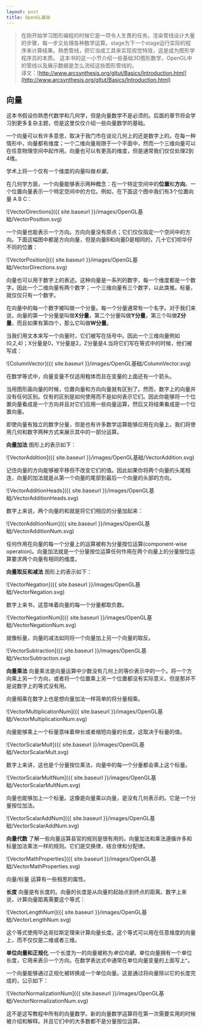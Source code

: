 ```yaml
---
layout: post
title: OpenGL基础
---
```


>在刚开始学习图形编程的时候它是一项令人生畏的任务。渲染管线设计大量的步骤，每一步又处理各种数学运算。stage为下一个stage运行实际的程序来计算结果。熟悉管线，把它当成工具来实现视觉特效，这是成为图形学程序员的本质。
这本书的这一小节介绍一些基础3D图形数学，OpenGL中的管线以及展示数据是怎么流经这些图形管线的。  
>译文：[http://www.arcsynthesis.org/gltut/Basics/Introduction.html](http://www.arcsynthesis.org/gltut/Basics/Introduction.html)

向量
---
这本书假设你熟悉代数学和几何学，但是向量数学不是必须的。后面的章节将会学习到更多复杂主题，但是这里仅仅介绍一些向量数学的基础。

一个向量可以有许多意思，取决于我门市在谈论几何上的还是数字上的。在每一种情形中，向量都有维度；一个二维向量局限于一个平面中，然而一个三维向量可以在任意物理空间中起作用。向量也可以有更高的维度，但是通常我们仅仅处理2到4维。

学术上将一个仅有一个维度的向量叫做*标量*。

在几何学方面，一个向量能够表示两种概念：在一个特定空间中的**位置**和**方向**。一个位置向量表示一个特定空间中的方位。例如，在下面这个图中我们有3个位置向量 A B C：

![VectorDirections]({{ site.baseurl }}/images/OpenGL基础/VectorPosition.svg)

一个向量也能表示一个方向。方向向量没有原点；它们仅仅指定一个空间中的方向。下面这幅图中都是方向向量，但是向量B和向量D是相同的，几十它们呗华仔不同的位置：

![VectorPosition]({{ site.baseurl }}/images/OpenGL基础/VectorDirections.svg)

向量也可以用于数字上的表述。这种向量是一系列的数字，每一个维度都是一个数字。因此一个二维向量有两个数字；一个三维向量有三个数字，以此类推。标量，就仅仅只有一个数字。

在向量中的每一个数字被叫做一个分量。每一个分量通常有一个名字。对于我们来说，向量的第一个分量是叫做**X分量**，第二个分量叫做**Y分量**，第三个叫做**Z分量**，而且如果有第四个，那么它叫做**W分量**。

当我们用文本来写一个向量时，它们被写在括号中。因此一个三维向量例如(0,2,4)；X分量是0，Y分量是2，Z分量是4.当将它们写在等式中的时候，他们被写成：

![ColumnVector]({{ site.baseurl }}/images/OpenGL基础/ColumnVector.svg)

在数学等式中，向量变量不仅适用粗体而且在变量的上面还有一个箭头。

当用图形画向量的时候，位置向量和方向向量就有区别了。然而，数字上的向量并没有任何区别。仅有的区别是如何使用而不是如何表示它们。因此你能够将一个位置向量看成是一个方向并且对它们应用一些向量运算，然后又将结果看成是一个位置向量。

即使向量有独立的数字分量，但是也有许多数学运算能够应用在向量上。我们将使用几何和数字两种方式来展示其中的一部分运算。

**向量加法** 图形上的表示如下：

![VectorAddition]({{ site.baseurl }}/images/OpenGL基础/VectorAddition.svg)

记住向量的方向能够被平移但不改变它们的值。因此如果你将两个向量的头尾相连，向量的加法就是从第一个向量的尾部到最后一个向量的头部的方向。

![VectorAdditionHeads]({{ site.baseurl }}/images/OpenGL基础/VectorAdditionHeads.svg)

数字上来说，两个向量的和就是将它们相应的分量加起来：

![VectorAdditionNum]({{ site.baseurl }}/images/OpenGL基础/VectorAdditionNum.svg)

任何作用在向量的每一个分量上的运算被称为分量按位运算(component-wise operation)。向量加法就是一个分量按位运算任何作用在两个向量上的分量按位运算要求两个向量有相同的维度。

**向量取反和减法** 图形上的表示如下：

![VectorNegation]({{ site.baseurl }}/images/OpenGL基础/VectorNegation.svg)

数字上来书，这意味着向量的每一个分量都取负数。

![VectorNegationNum]({{ site.baseurl }}/images/OpenGL基础/VectorNegationNum.svg)

就像标量，向量的减法如同将一个向量加上另一个向量的取反。

![VectorSubtraction]({{ site.baseurl }}/images/OpenGL基础/VectorSubtraction.svg)

**向量乘法** 向量乘法是向量运算中少数没有几何上的等价表示中的一个。将一个方向乘上另一个方向，或者将一个位置乘上另一个位置都没有实际意义。但是那并不是说数字上的等式没有用。

向量相乘在数字上也是想向量加法一样简单的将分量相乘。

![VectorMultiplicationNum]({{ site.baseurl }}/images/OpenGL基础/VectorMultiplicationNum.svg)

向量能够乘上一个标量意味着伸长或者缩短向量的长度，这取决于标量的值。

![VectorScalarMult]({{ site.baseurl }}/images/OpenGL基础/VectorScalarMult.svg)

数字上来讲，这也是个分量按位乘法，向量中的每一个分量都会乘上这个标量。

![VectorScalarMultNum]({{ site.baseurl }}/images/OpenGL基础/VectorScalarMultNum.svg)

向量也能够加上一个标量。这像是向量乘以向量，是没有几何表示的。它是一个分量按位加法。

![VectorScalarAddNum]({{ site.baseurl }}/images/OpenGL基础/VectorScalarAddNum.svg)

**向量代数** 了解一些向量运算县官的规则是很有用的。向量加法和乘法遵循许多和标量加法乘法一样的规则。它们是交换律，结合律和分配律。

![VectorMathProperties]({{ site.baseurl }}/images/OpenGL基础/VectorMathProperties.svg)

向量/标量 运算有一些相思的属性。

**长度** 向量是有长度的。向量的长度是从向量的起始点到终点的距离。数字上来说，计算向量距离需要这个等式：

![VectorLengthNum]({{ site.baseurl }}/images/OpenGL基础/VectorLengthNum.svg)

这个等式使用毕达哥拉斯定理来计算向量长度。这个等式可以用在任意维度的向量上，而不仅仅是二维或者三维。

**单位向量和正规化** 一个长度为一的向量被称为*单位向量*。单位向量拥有一个单位长度，它用来表示一个方向。在数学表达式中通常在单位向量变量的上面写上^。

一个向量能够通过正规化被转换成一个单位向量。这是通过将向量除以它的长度完成的，公示如下：

![VectorNormalizationNum]({{ site.baseurl }}/images/OpenGL基础/VectorNormalizationNum.svg)

这不是这写教程中所有的向量数学。新的向量数学运算将在第一次需要实用的时候被介绍和解释。并且它们中的大多数都不是分量按位运算。
